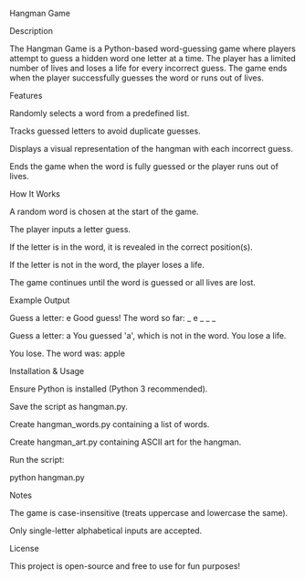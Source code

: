 Hangman Game

Description

The Hangman Game is a Python-based word-guessing game where players attempt to guess a hidden word one letter at a time. The player has a limited number of lives and loses a life for every incorrect guess. The game ends when the player successfully guesses the word or runs out of lives.

Features

Randomly selects a word from a predefined list.

Tracks guessed letters to avoid duplicate guesses.

Displays a visual representation of the hangman with each incorrect guess.

Ends the game when the word is fully guessed or the player runs out of lives.

How It Works

A random word is chosen at the start of the game.

The player inputs a letter guess.

If the letter is in the word, it is revealed in the correct position(s).

If the letter is not in the word, the player loses a life.

The game continues until the word is guessed or all lives are lost.

Example Output

Guess a letter: e
Good guess! The word so far: _ e _ _ _

Guess a letter: a
You guessed 'a', which is not in the word. You lose a life.

You lose.
The word was: apple

Installation & Usage

Ensure Python is installed (Python 3 recommended).

Save the script as hangman.py.

Create hangman_words.py containing a list of words.

Create hangman_art.py containing ASCII art for the hangman.

Run the script:

python hangman.py

Notes

The game is case-insensitive (treats uppercase and lowercase the same).

Only single-letter alphabetical inputs are accepted.

License

This project is open-source and free to use for fun purposes!


